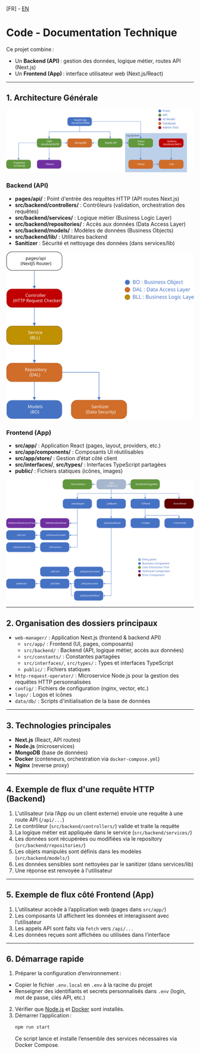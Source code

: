 [FR] - [EN](./README_CODE_EN.md)

# Code - Documentation Technique

Ce projet combine :
- Un **Backend (API)** : gestion des données, logique métier, routes API (Next.js)
- Un **Frontend (App)** : interface utilisateur web (Next.js/React)

---

## 1. Architecture Générale

![Mon image SVG](docs/App.svg)


### Backend (API)
- **pages/api/** : Point d'entrée des requêtes HTTP (API routes Next.js)
- **src/backend/controllers/** : Contrôleurs (validation, orchestration des requêtes)
- **src/backend/services/** : Logique métier (Business Logic Layer)
- **src/backend/repositories/** : Accès aux données (Data Access Layer)
- **src/backend/models/** : Modèles de données (Business Objects)
- **src/backend/lib/** : Utilitaires backend
- **Sanitizer** : Sécurité et nettoyage des données (dans services/lib)

![Mon image SVG](docs/Backend.svg)


### Frontend (App)
- **src/app/** : Application React (pages, layout, providers, etc.)
- **src/app/components/** : Composants UI réutilisables
- **src/app/store/** : Gestion d’état côté client
- **src/interfaces/**, **src/types/** : Interfaces TypeScript partagées
- **public/** : Fichiers statiques (icônes, images)

![Mon image SVG](docs/Frontend.svg)


---

## 2. Organisation des dossiers principaux

- `web-manager/` : Application Next.js (frontend & backend API)
  - `src/app/` : Frontend (UI, pages, composants)
  - `src/backend/` : Backend (API, logique métier, accès aux données)
  - `src/constants/` : Constantes partagées
  - `src/interfaces/`, `src/types/` : Types et interfaces TypeScript
  - `public/` : Fichiers statiques
- `http-request-operator/` : Microservice Node.js pour la gestion des requêtes HTTP personnalisées
- `config/` : Fichiers de configuration (nginx, vector, etc.)
- `logo/` : Logos et icônes
- `data/db/` : Scripts d'initialisation de la base de données

---

## 3. Technologies principales

- **Next.js** (React, API routes)
- **Node.js** (microservices)
- **MongoDB** (base de données)
- **Docker** (conteneurs, orchestration via `docker-compose.yml`)
- **Nginx** (reverse proxy)

---

## 4. Exemple de flux d'une requête HTTP (Backend)

1. L'utilisateur (via l’App ou un client externe) envoie une requête à une route API (`/api/...`)
2. Le contrôleur (`src/backend/controllers/`) valide et traite la requête
3. La logique métier est appliquée dans le service (`src/backend/services/`)
4. Les données sont récupérées ou modifiées via le repository (`src/backend/repositories/`)
5. Les objets manipulés sont définis dans les modèles (`src/backend/models/`)
6. Les données sensibles sont nettoyées par le sanitizer (dans services/lib)
7. Une réponse est renvoyée à l'utilisateur

---

## 5. Exemple de flux côté Frontend (App)

1. L’utilisateur accède à l’application web (pages dans `src/app/`)
2. Les composants UI affichent les données et interagissent avec l’utilisateur
3. Les appels API sont faits via `fetch` vers `/api/...`
4. Les données reçues sont affichées ou utilisées dans l’interface

---

## 6. Démarrage rapide

1. Préparer la configuration d’environnement :
  - Copier le fichier `.env.local` en `.env` à la racine du projet
  - Renseigner des identifiants et secrets personnalisés dans `.env` (login, mot de passe, clés API, etc.)
2. Vérifier que [Node.js](https://nodejs.org/fr) et [Docker](https://www.docker.com/) sont installés.
3. Démarrer l’application :
    ```sh
    npm run start
    ```
    Ce script lance et installe l’ensemble des services nécessaires via Docker Compose.

